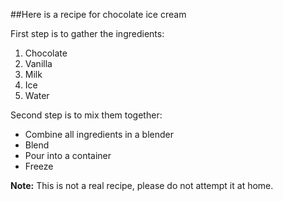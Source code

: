 ##Here is a recipe for chocolate ice cream

First step is to gather the ingredients:
1. Chocolate
2. Vanilla
3. Milk
4. Ice
5. Water

Second step is to mix them together:
* Combine all ingredients in a blender
* Blend
* Pour into a container
* Freeze

**Note:** This is not a real recipe, please do not attempt it at home.
